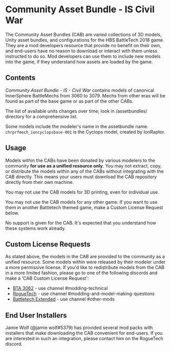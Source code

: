 # Community Asset Bundle - IS Civil War

The Community Asset Bundles (CAB) are varied collections of 3D models, Unity asset bundles, and configurations for the HBS BattleTech 2018 game. They are a mod developers resource that provide no benefit on their own, and end-users have no reason to download or interact with them unless instructed to do so. Mod developers can use them to include new models into the game, if they understand how assets are loaded by the game.

## Contents

*Community Asset Bundle - IS - Civil War* contains models of canonical InnerSphere BattleMechs from 3060 to 3079. Mechs from other eras will be found as part of the base game or as part of the other CABs.

The list of available units changes over time; look in /assetbundles/ directory for a comprehensive list. 

Some models include the modeler's name in the assetbundle name. `chrprfmech_ioncyclopsbase-001` is the Cyclops model, created by IonRaptor.


## Usage
Models within the CABs have been donated by various modelers to the community **for use as a unified resource only**. You may not extract, copy, or distribute the models within any of the CABs without integrating with the CAB directly. This means your users must download the CAB repository directly from their own machine. 

You may not use the CAB models for 3D printing, even for individual use. 

You may not use the CAB models for any other game. If you want to use them in another Battletech themed game, make a Custom License Request below.

No support is given for the CAB. It's expected that you understand how these systems work already.

## Custom License Requests

As stated above, the models in the CAB are provided to the community as a unified resource. Some models within were released by their modeler under a more permissive license. If you'd like to redistribute models from the CAB in a more limited fashion, please go to one of the following discords and make a 'CAB Custom License Request':

* [BTA 3062](https://discord.gg/5WyhtRP42j) - use channel #modding-technical 
* [RogueTech](https://discord.gg/roguetech) - use channel #modding-and-model-making-questions 
* [Battletech Extended](https://discord.gg/wDPcwYPC4Q) - use channel #other-mods

## End User Installers

Jamie Wolf (@jamie wolf#5379) has provided several mod packs with installers that make downloading the CAB convenient for end-users. If you are interested in such an integration, please contact him on the RogueTech discord.

